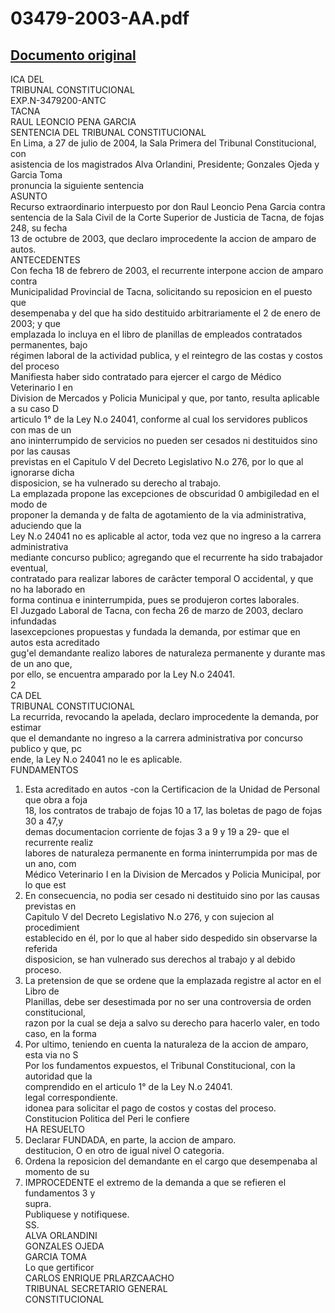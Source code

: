
03479-2003-AA.pdf
=================
  
[Documento original](https://tc.gob.pe/jurisprudencia/2004/03479-2003-AA.pdf)  
---  
ICA DEL  
TRIBUNAL CONSTITUCIONAL  
EXP.N-3479200-ANTC  
TACNA  
RAUL LEONCIO PENA GARCIA  
SENTENCIA DEL TRIBUNAL CONSTITUCIONAL  
En Lima, a 27 de julio de 2004, la Sala Primera del Tribunal Constitucional, con  
asistencia de los magistrados Alva Orlandini, Presidente; Gonzales Ojeda y Garcia Toma  
pronuncia la siguiente sentencia  
ASUNTO  
Recurso extraordinario interpuesto por don Raul Leoncio Pena Garcia contra  
sentencia de la Sala Civil de la Corte Superior de Justicia de Tacna, de fojas 248, su fecha  
13 de octubre de 2003, que declaro improcedente la accion de amparo de autos.  
ANTECEDENTES  
Con fecha 18 de febrero de 2003, el recurrente interpone accion de amparo contra  
Municipalidad Provincial de Tacna, solicitando su reposicion en el puesto que  
desempenaba y del que ha sido destituido arbitrariamente el 2 de enero de 2003; y que  
emplazada lo incluya en el libro de planillas de empleados contratados permanentes, bajo  
régimen laboral de la actividad publica, y el reintegro de las costas y costos del proceso  
Manifiesta haber sido contratado para ejercer el cargo de Médico Veterinario I en  
Division de Mercados y Policia Municipal y que, por tanto, resulta aplicable a su caso D  
articulo 1° de la Ley N.o 24041, conforme al cual los servidores publicos con mas de un  
ano ininterrumpido de servicios no pueden ser cesados ni destituidos sino por las causas  
previstas en el Capitulo V del Decreto Legislativo N.o 276, por lo que al ignorarse dicha  
disposicion, se ha vulnerado su derecho al trabajo.  
La emplazada propone las excepciones de obscuridad 0 ambigiledad en el modo de  
proponer la demanda y de falta de agotamiento de la via administrativa, aduciendo que la  
Ley N.o 24041 no es aplicable al actor, toda vez que no ingreso a la carrera administrativa  
mediante concurso publico; agregando que el recurrente ha sido trabajador eventual,  
contratado para realizar labores de carâcter temporal O accidental, y que no ha laborado en  
forma continua e ininterrumpida, pues se produjeron cortes laborales.  
El Juzgado Laboral de Tacna, con fecha 26 de marzo de 2003, declaro infundadas  
lasexcepciones propuestas y fundada la demanda, por estimar que en autos esta acreditado  
gug'el demandante realizo labores de naturaleza permanente y durante mas de un ano que,  
por ello, se encuentra amparado por la Ley N.o 24041.  
2  
CA DEL  
TRIBUNAL CONSTITUCIONAL  
La recurrida, revocando la apelada, declaro improcedente la demanda, por estimar  
que el demandante no ingreso a la carrera administrativa por concurso publico y que, pc  
ende, la Ley N.o 24041 no le es aplicable.  
FUNDAMENTOS  
1. Esta acreditado en autos -con la Certificacion de la Unidad de Personal que obra a foja  
18, los contratos de trabajo de fojas 10 a 17, las boletas de pago de fojas 30 a 47,y  
demas documentacion corriente de fojas 3 a 9 y 19 a 29- que el recurrente realiz  
labores de naturaleza permanente en forma ininterrumpida por mas de un ano, com  
Médico Veterinario I en la Division de Mercados y Policia Municipal, por lo que est  
2. En consecuencia, no podia ser cesado ni destituido sino por las causas previstas en  
Capitulo V del Decreto Legislativo N.o 276, y con sujecion al procedimient  
establecido en él, por lo que al haber sido despedido sin observarse la referida  
disposicion, se han vulnerado sus derechos al trabajo y al debido proceso.  
3. La pretension de que se ordene que la emplazada registre al actor en el Libro de  
Planillas, debe ser desestimada por no ser una controversia de orden constitucional,  
razon por la cual se deja a salvo su derecho para hacerlo valer, en todo caso, en la forma  
4. Por ultimo, teniendo en cuenta la naturaleza de la accion de amparo, esta via no S  
Por los fundamentos expuestos, el Tribunal Constitucional, con la autoridad que la  
comprendido en el articulo 1° de la Ley N.o 24041.  
legal correspondiente.  
idonea para solicitar el pago de costos y costas del proceso.  
Constitucion Politica del Peri le confiere  
HA RESUELTO  
1. Declarar FUNDADA, en parte, la accion de amparo.  
destitucion, O en otro de igual nivel O categoria.  
2. Ordena la reposicion del demandante en el cargo que desempenaba al momento de su  
3. IMPROCEDENTE el extremo de la demanda a que se refieren el fundamentos 3 y  
supra.  
Publiquese y notifiquese.  
SS.  
ALVA ORLANDINI  
GONZALES OJEDA  
GARCIA TOMA  
Lo que gertificor  
CARLOS ENRIQUE PRLARZCAACHO  
TRIBUNAL SECRETARIO GENERAL  
CONSTITUCIONAL